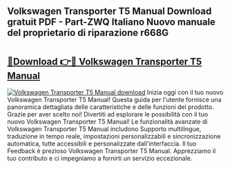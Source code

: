 ## Volkswagen Transporter T5 Manual Download gratuit PDF - Part-ZWQ Italiano Nuovo manuale del proprietario di riparazione r668G

# <h2><a href="http://dfa9qcb.blite.top/?on=Volkswagen+Transporter+T5+Manual">🔗Download 👉🔴 Volkswagen Transporter T5 Manual</a></h2>

[![Volkswagen Transporter T5 Manual download](https://i.imgur.com/lujVjoI.png)](http://dfa9qcb.blite.top/?on=Volkswagen+Transporter+T5+Manual)
Inizia oggi con il tuo nuovo Volkswagen Transporter T5 Manual! Questa guida per l'utente fornisce una panoramica dettagliata delle caratteristiche e delle funzioni del prodotto. Grazie per aver scelto noi! Divertiti ad esplorare le possibilità con il tuo nuovo Volkswagen Transporter T5 Manual! Le funzionalità avanzate di Volkswagen Transporter T5 Manual includono Supporto multilingue, traduzione in tempo reale, impostazioni personalizzabili e sincronizzazione automatica, tutte accessibili e personalizzate dall'interfaccia. Il tuo Feedback è prezioso Volkswagen Transporter T5 Manual. Apprezziamo il tuo contributo e ci impegniamo a fornirti un servizio eccezionale.
